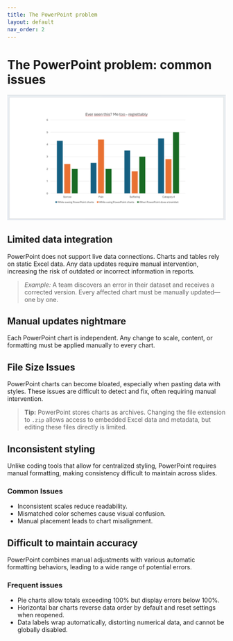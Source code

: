 ```yaml
---
title: The PowerPoint problem
layout: default
nav_order: 2
---
```

# The PowerPoint problem: common issues
![A PowerPoint chart humourously displaying a relationship between negative emotions and being in contact with PowerPoint charts, all negative to varying degrees](https://github.com/goooral/data_visualization_with_python/blob/main/images/pp.png?raw=true)
## Limited data integration
PowerPoint does not support live data connections. Charts and tables rely on static Excel data. Any data updates require manual intervention, increasing the risk of outdated or incorrect information in reports.

> *Example:* A team discovers an error in their dataset and receives a corrected version. Every affected chart must be manually updated—one by one. 

## Manual updates nightmare
Each PowerPoint chart is independent. Any change to scale, content, or formatting must be applied manually to every chart.

## File Size Issues  
PowerPoint charts can become bloated, especially when pasting data with styles. These issues are difficult to detect and fix, often requiring manual intervention.  

> **Tip:** PowerPoint stores charts as archives. Changing the file extension to `.zip` allows access to embedded Excel data and metadata, but editing these files directly is limited.

## Inconsistent styling
Unlike coding tools that allow for centralized styling, PowerPoint requires manual formatting, making consistency difficult to maintain across slides.

### Common Issues  
- Inconsistent scales reduce readability.  
- Mismatched color schemes cause visual confusion.  
- Manual placement leads to chart misalignment.

## Difficult to maintain accuracy
PowerPoint combines manual adjustments with various automatic formatting behaviors, leading to a wide range of potential errors.

### Frequent issues
- Pie charts allow totals exceeding 100% but display errors below 100%.
- Horizontal bar charts reverse data order by default and reset settings when reopened.
- Data labels wrap automatically, distorting numerical data, and cannot be globally disabled.  
